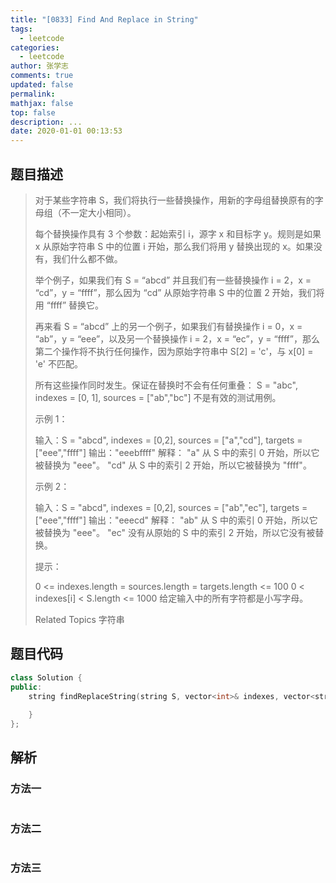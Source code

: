 ```yaml
---
title: "[0833] Find And Replace in String"
tags:
  - leetcode
categories:
  - leetcode
author: 张学志
comments: true
updated: false
permalink:
mathjax: false
top: false
description: ...
date: 2020-01-01 00:13:53
---
```


## 题目描述

> 对于某些字符串 S，我们将执行一些替换操作，用新的字母组替换原有的字母组（不一定大小相同）。 
> 
> 每个替换操作具有 3 个参数：起始索引 i，源字 x 和目标字 y。规则是如果 x 从原始字符串 S 中的位置 i 开始，那么我们将用 y 替换出现的 x。如果没有，我们什么都不做。 
> 
> 举个例子，如果我们有 S = “abcd” 并且我们有一些替换操作 i = 2，x = “cd”，y = “ffff”，那么因为 “cd” 从原始字符串 S 中的位置 2 开始，我们将用 “ffff” 替换它。 
> 
> 再来看 S = “abcd” 上的另一个例子，如果我们有替换操作 i = 0，x = “ab”，y = “eee”，以及另一个替换操作 i = 2，x = “ec”，y = “ffff”，那么第二个操作将不执行任何操作，因为原始字符串中 S[2] = 'c'，与 x[0] = 'e' 不匹配。 
> 
> 所有这些操作同时发生。保证在替换时不会有任何重叠： S = "abc", indexes = [0, 1], sources = ["ab","bc"] 不是有效的测试用例。 
> 
> 
> 
> 示例 1： 
> 
> 输入：S = "abcd", indexes = [0,2], sources = ["a","cd"], targets = ["eee","ffff"]
> 输出："eeebffff"
> 解释：
> "a" 从 S 中的索引 0 开始，所以它被替换为 "eee"。
> "cd" 从 S 中的索引 2 开始，所以它被替换为 "ffff"。
> 
> 
> 示例 2： 
> 
> 输入：S = "abcd", indexes = [0,2], sources = ["ab","ec"], targets = ["eee","ffff"]
> 输出："eeecd"
> 解释：
> "ab" 从 S 中的索引 0 开始，所以它被替换为 "eee"。
> "ec" 没有从原始的 S 中的索引 2 开始，所以它没有被替换。
> 
> 
> 
> 
> 提示： 
> 
> 
> 0 <= indexes.length = sources.length = targets.length <= 100 
> 0 < indexes[i] < S.length <= 1000 
> 给定输入中的所有字符都是小写字母。 
> 
> 
> 
> Related Topics 字符串

## 题目代码

```cpp
class Solution {
public:
    string findReplaceString(string S, vector<int>& indexes, vector<string>& sources, vector<string>& targets) {
        
    }
};
```

## 解析

### 方法一

```cpp

```

### 方法二

```cpp

```

### 方法三

```cpp

```

